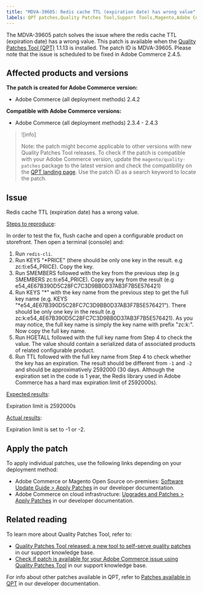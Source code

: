 ```yaml
---
title: "MDVA-39605: Redis cache TTL (expiration date) has wrong value"
labels: QPT patches,Quality Patches Tool,Support Tools,Magento,Adobe Commerce,cloud infrastructure,on-premises,QPT 1.1.13,redis cache,TTL,expiration date,2.3.4,2.3.3-p1,2.3.5,2.3.4-p2,2.3.5-p1,2.3.5-p2,2.3.6,2.3.6-p1,2.3.7,2.3.7-p1,2.3.7-p2,2.4.0,2.4.0-p1,2.4.1,2.4.1-p1,2.4.2,2.4.2-p1,2.4.2-p2,2.4.3
---
```


The MDVA-39605 patch solves the issue where the redis cache TTL (expiration date) has a wrong value. This patch is available when the [Quality Patches Tool (QPT)](https://support.magento.com/hc/en-us/articles/360047139492) 1.1.13 is installed. The patch ID is MDVA-39605. Please note that the issue is scheduled to be fixed in Adobe Commerce 2.4.5.

## Affected products and versions

**The patch is created for Adobe Commerce version:**

* Adobe Commerce (all deployment methods) 2.4.2

**Compatible with Adobe Commerce versions:**

* Adobe Commerce (all deployment methods) 2.3.4 - 2.4.3

>![info]
>
>Note: the patch might become applicable to other versions with new Quality Patches Tool releases. To check if the patch is compatible with your Adobe Commerce version, update the `magento/quality-patches` package to the latest version and check the compatibility on the [QPT landing page](https://devdocs.magento.com/quality-patches/tool.html#patch-grid). Use the patch ID as a search keyword to locate the patch.

## Issue

Redis cache TTL (expiration date) has a wrong value.

<ins>Steps to reproduce</ins>:

In order to test the fix, flush cache and open a configurable product on storefront. Then open a terminal (console) and:

1. Run `redis-cli`.
1. Run KEYS "*PRICE" (there should be only one key in the result. e.g zc:ti:e54_PRICE). Copy the key.
1. Run SMEMBERS followed with the key from the previous step (e.g SMEMBERS zc:ti:e54_PRICE). Copy any key from the result (e.g e54_4E67B390D5C28FC7C3D9BB0D37AB3F7B5E576421)
1. Run KEYS "*<key>" with the key name from the previous step to get the full key name (e.g. KEYS "*e54_4E67B390D5C28FC7C3D9BB0D37AB3F7B5E576421"). There should be only one key in the result (e.g zc:k:e54_4E67B390D5C28FC7C3D9BB0D37AB3F7B5E576421). As you may notice, the full key name is simply the key name with prefix "zc:k:". Now copy the full key name.
1. Run HGETALL followed with the full key name from Step 4 to check the value. The value should contain a serialized data of associated products of related configurable product.
1. Run TTL followed with the full key name from Step 4 to check whether the key has an expiration. The result should be different from `-1` and `-2` and should be approximatively 2592000 (30 days. Although the expiration set in the code is 1 year, the Redis library used in Adobe Commerce has a hard max expiration limit of 2592000s).

<ins>Expected results</ins>:

Expiration limit is 2592000s

<ins>Actual results</ins>:

Expiration limit is set to -1 or -2.

## Apply the patch

To apply individual patches, use the following links depending on your deployment method:

* Adobe Commerce or Magento Open Source on-premises: [Software Update Guide > Apply Patches](https://devdocs.magento.com/guides/v2.4/comp-mgr/patching/mqp.html) in our developer documentation.
* Adobe Commerce on cloud infrastructure: [Upgrades and Patches > Apply Patches](https://devdocs.magento.com/cloud/project/project-patch.html) in our developer documentation.

## Related reading

To learn more about Quality Patches Tool, refer to:

* [Quality Patches Tool released: a new tool to self-serve quality patches](https://support.magento.com/hc/en-us/articles/360047139492) in our support knowledge base.
* [Check if patch is available for your Adobe Commerce issue using Quality Patches Tool](https://support.magento.com/hc/en-us/articles/360047125252) in our support knowledge base.

For info about other patches available in QPT, refer to [Patches available in QPT](https://devdocs.magento.com/quality-patches/tool.html#patch-grid) in our developer documentation.
